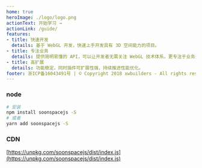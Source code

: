 ```yaml
---
home: true
heroImage: ./logo/logo.png
actionText: 开始学习 →
actionLink: /guide/
features:
- title: 快速开发
  details: 基于 WebGL 开发，快速上手开发具有 3D 空间能力的项目。
- title: 专注业务
  details: 提供简明易懂的 API，可以让开发者无需关注 WebGL 技术体系，更专注于业务开发。
- title: 高扩展
  details: 功能稳定，同时插件可扩展性强，持续推进性能优化。
footer: 浙ICP备16043491号 | © Copyright 2018 xwbuilders - All rights reserved.
---
```


### node
```bash
# 安装
npm install soonspacejs -S
# 或者
yarn add soonspacejs -S
```
### CDN
[https://unpkg.com/soonspacejs/dist/index.js](https://unpkg.com/soonspacejs/dist/index.js)
